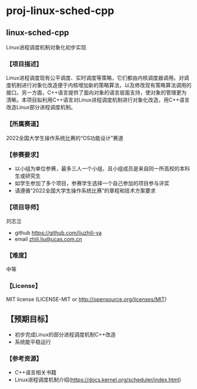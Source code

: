 # proj-linux-sched-cpp

## linux-sched-cpp
Linux进程调度机制对象化初步实现

### 【项目描述】
Linux进程调度现有公平调度、实时调度等策略，它们都由内核调度器调用。对调度机制进行对象化改造便于内核增加新的策略算法，以及修改现有策略算法调用的接口。另一方面，C++语言提供了面向对象的语言层面支持，使对象的管理更为清晰。本项目拟利用C++语言对Linux进程调度机制进行对象化改造，用C++语言改造Linux部分进程调度机制。

### 【所属赛道】
2022全国大学生操作系统比赛的“OS功能设计”赛道

### 【参赛要求】
- 以小组为单位参赛，最多三人一个小组，且小组成员是来自同一所高校的本科生或研究生
- 如学生参加了多个项目，参赛学生选择一个自己参加的项目参与评奖
- 请遵循“2022全国大学生操作系统比赛”的章程和技术方案要求

### 【项目导师】
刘志立
- github https://github.com/liuzhili-ya
- email zhili.liu@ucas.com.cn

### 【难度】
中等

### 【License】
MIT license (LICENSE-MIT or http://opensource.org/licenses/MIT)  

## 【预期目标】
- 初步完成Linux的部分进程调度机制C++改造
- 系统能平稳运行

### 【参考资源】
- C++语言相关书籍
- Linux进程调度机制介绍(https://docs.kernel.org/scheduler/index.html) 
